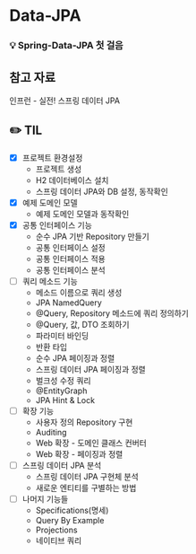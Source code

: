 # Data-JPA


### 💡 Spring-Data-JPA 첫 걸음


## 참고 자료

인프런 - 실전! 스프링 데이터 JPA


## ✏️ TIL

- [x]  프로젝트 환경설정
    - 프로젝트 생성
    - H2 데이터베이스 설치
    - 스프링 데이터 JPA와 DB 설정, 동작확인
- [x]  예제 도메인 모델
    - 예제 도메인 모델과 동작확인
- [x]  공통 인터페이스 기능
    - 순수 JPA 기반 Repository 만들기
    - 공통 인터페이스 설정
    - 공통 인터페이스 적용
    - 공통 인터페이스 분석
- [ ]  쿼리 메소드 기능
    - 메소드 이름으로 쿼리 생성
    - JPA NamedQuery
    - @Query, Repository 메소드에 쿼리 정의하기
    - @Query, 값, DTO 조회하기
    - 파라미터 바인딩
    - 반환 타입
    - 순수 JPA 페이징과 정렬
    - 스프링 데이터 JPA 페이징과 정렬
    - 벌크성 수정 쿼리
    - @EntityGraph
    - JPA Hint & Lock
- [ ]  확장 기능
    - 사용자 정의 Repository 구현
    - Auditing
    - Web 확장 - 도메인 클래스 컨버터
    - Web 확장 - 페이징과 정렬
- [ ]  스프링 데이터 JPA 분석
    - 스프링 데이터 JPA 구현체 분석
    - 새로운 엔티티를 구별하는 방법
- [ ]  나머지 기능들
    - Specifications(명세)
    - Query By Example
    - Projections
    - 네이티브 쿼리
